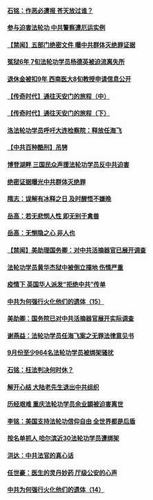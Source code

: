 #### [石铭：作恶必遭报 苍天放过谁？](../pages/prog424/a102972020.md?t=10261902) 
#### [参与迫害法轮功 中共警察遭厄运实例](../pages/prog424/a102971867.md?t=10261902) 
#### [【禁闻】五部门绝密文件 曝中共群体灭绝罪证据](../pages/prog424/a102971658.md?t=10261902) 
#### [冤狱6年 7旬法轮功学员杨德英被迫流离失所](../pages/prog424/a102970762.md?t=10261902) 
#### [退休金被扣9年 西南医大8旬教授申请信息公开](../pages/prog424/a102970759.md?t=10261902) 
#### [【传奇时代】通往天安门的旅程（中）](../pages/prog424/a102970169.md?t=10261902) 
#### [【传奇时代】通往天安门的旅程（下）](../pages/prog424/a102970163.md?t=10261902) 
#### [洛法轮功学员呼吁大连检察院：释放任海飞](../pages/prog424/a102969857.md?t=10261902) 
#### [【中共百种酷刑】吊铐](../pages/prog424/a102969827.md?t=10261902) 
#### [博登湖畔 三国民众声援法轮功学员反中共迫害](../pages/prog424/a102969803.md?t=10261902) 
#### [绝密证据曝光中共群体灭绝罪](../pages/prog424/a102969446.md?t=10261902) 
#### [隋志：误解有冰释之日 及时醒悟不嫌晚](../pages/prog424/a102968950.md?t=10261902) 
#### [岳高：若无悲悯人性 即无别于禽兽](../pages/prog424/a102968541.md?t=10261902) 
#### [岳高：无恻隐之心 非人也](../pages/prog424/a102968156.md?t=10261902) 
#### [【禁闻】美助理国务卿：对中共活摘器官已展开调查](../pages/prog424/a102967762.md?t=10261902) 
#### [法轮功学员黄华杰狱中被倒立撞地 伤情严重](../pages/prog424/a102967198.md?t=10261902) 
#### [疫情下 英国华人派发“拒绝中共”传单](../pages/prog424/a102967173.md?t=10261902) 
#### [中共为何强行火化他们的遗体（15）](../pages/prog424/a102966369.md?t=10261902) 
#### [美助卿：国务院已对中共活摘器官展开实际调查](../pages/prog424/a102966019.md?t=10261902) 
#### [谢燕益：法轮功学员任海飞案之无罪法律意见书](../pages/prog424/a102965321.md?t=10261902) 
#### [9月份至少964名法轮功学员被绑架骚扰](../pages/prog424/a102965280.md?t=10261902) 
#### [石铭：枉法判决何时休？](../pages/prog424/a102964615.md?t=10261902) 
#### [解开心结 大陆老先生退出中共组织](../pages/prog424/a102964417.md?t=10261902) 
#### [历经艰难 重庆法轮功学员余业顗被迫害离世](../pages/prog424/a102963098.md?t=10261902) 
#### [李铭：美国支持法轮功信仰自由 全世界都是后盾](../pages/prog424/a102963547.md?t=10261902) 
#### [按名单抓人 哈尔滨近30法轮功学员遭绑架](../pages/prog424/a102963477.md?t=10261902) 
#### [洪达：中共法官的真心话](../pages/prog424/a102963197.md?t=10261902) 
#### [任世豪：医生的灵丹妙药 厅级公安的心声](../pages/prog424/a102962892.md?t=10261902) 
#### [中共为何强行火化他们的遗体（14）](../pages/prog424/a102962893.md?t=10261902) 
